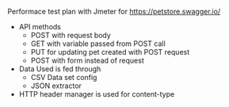 Performace test plan with Jmeter for https://petstore.swagger.io/

- API methods
    - POST with request body
    - GET with variable passed from POST call
    - PUT for updating pet created with POST request
    - POST with form instead of request
- Data Used is fed through
    - CSV Data set config
    - JSON extractor
- HTTP header manager is used for content-type
